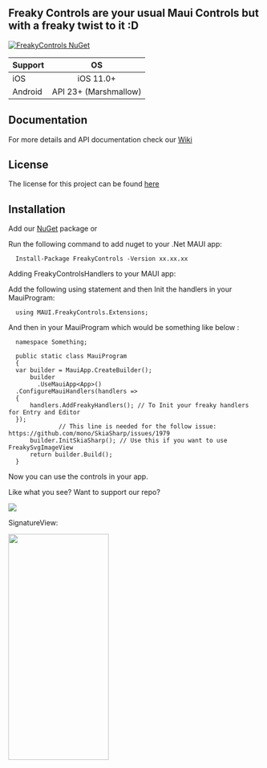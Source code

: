 ## Freaky Controls are your usual Maui Controls but with a freaky twist to it :D

[![FreakyControls NuGet](https://img.shields.io/nuget/vpre/FreakyControls.svg?label=FreakyControls%20NuGet)](https://www.nuget.org/packages/FreakyControls)

| Support       | OS            |
| ------------- |:-------------:|
| iOS             | iOS 11.0+ |
| Android    | API 23+ (Marshmallow)    | 

## Documentation
 
For more details and API documentation check our [Wiki](https://github.com/FreakyAli/MAUI.FreakyControls/wiki)

## License 

The license for this project can be found [here](https://github.com/FreakyAli/Maui.FreakyControls/blob/master/LICENSE)

## Installation

Add our [NuGet](https://www.nuget.org/packages/FreakyControls) package or 

Run the following command to add nuget to your .Net MAUI app:

      Install-Package FreakyControls -Version xx.xx.xx

Adding FreakyControlsHandlers to your MAUI app:

Add the following using statement and then Init the handlers in your MauiProgram: 

      using MAUI.FreakyControls.Extensions;
      
And then in your MauiProgram which would be something like below :       
      
      namespace Something;
      
      public static class MauiProgram
      {     
      var builder = MauiApp.CreateBuilder();
		  builder
			.UseMauiApp<App>()
      .ConfigureMauiHandlers(handlers =>
      {
          handlers.AddFreakyHandlers(); // To Init your freaky handlers for Entry and Editor
      });
                  // This line is needed for the follow issue: https://github.com/mono/SkiaSharp/issues/1979
		  builder.InitSkiaSharp(); // Use this if you want to use FreakySvgImageView 
		  return builder.Build();
      }   
      
Now you can use the controls in your app.

Like what you see? Want to support our repo?

[![](https://miro.medium.com/max/600/0*wrBJU05A3BULKcWA.gif)](https://www.buymeacoffee.com/FreakyAli)

SignatureView:

<img src="https://user-images.githubusercontent.com/31090457/195843558-dbc2c1d2-939e-49fd-829f-1ac999ef732f.gif" width="200" height="450"/>


 

 
 

